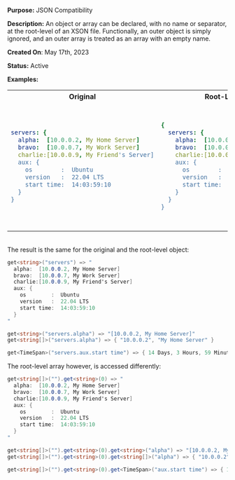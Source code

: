 **Purpose:** JSON Compatibility

**Description:** 
An object or array can be declared, with no name or separator, at the root-level of an XSON file.
Functionally, an outer object is simply ignored, and an outer array is treated as an array with an empty name.

**Created On**: May 17th, 2023

**Status:** Active

**Examples:** 

<table><tr>

<th>Original</th><th>Root-Level Object</th><th>Root-Level Array</th>

</tr><tr><td>

```yaml
servers: {
  alpha:  [10.0.0.2, My Home Server]
  bravo:  [10.0.0.7, My Work Server]
  charlie:[10.0.0.9, My Friend's Server]
  aux: {
    os        :  Ubuntu
    version   :  22.04 LTS
    start time:  14:03:59:10
  }
}
```  

</td><td>

```yaml
{
  servers: {
    alpha:  [10.0.0.2, My Home Server]
    bravo:  [10.0.0.7, My Work Server]
    charlie:[10.0.0.9, My Friend's Server]
    aux: {
      os        :  Ubuntu
      version   :  22.04 LTS
      start time:  14:03:59:10
    }
  }
}
```


</td><td>

```yaml
//This is just an array with one element
[
  // Remember that array values cannot have names 
  // (see XLE-3 for the relevant extension)
  {
    alpha:  [10.0.0.2, My Home Server]
    bravo:  [10.0.0.7, My Work Server]
    charlie:[10.0.0.9, My Friend's Server]
    aux: {
      os        :  Ubuntu
      version   :  22.04 LTS
      start time:  14:03:59:10
    }
  }
]
```

</td></tr></table>

<br/>
The result is the same for the original and the root-level object:

```cs
get<string>("servers") => "
  alpha:  [10.0.0.2, My Home Server]
  bravo:  [10.0.0.7, My Work Server]
  charlie:[10.0.0.9, My Friend's Server]
  aux: {
    os        :  Ubuntu
    version   :  22.04 LTS
    start time:  14:03:59:10
  }
"

get<string>("servers.alpha") => "[10.0.0.2, My Home Server]"
get<string[]>("servers.alpha") => { "10.0.0.2", "My Home Server" }

get<TimeSpan>("servers.aux.start time") => { 14 Days, 3 Hours, 59 Minutes, and 10 Seconds }
```

The root-level array however, is accessed differently:
```cs
get<string[]>("").get<string>(0) => "
  alpha:  [10.0.0.2, My Home Server]
  bravo:  [10.0.0.7, My Work Server]
  charlie:[10.0.0.9, My Friend's Server]
  aux: {
    os        :  Ubuntu
    version   :  22.04 LTS
    start time:  14:03:59:10
  }
"

get<string[]>("").get<string>(0).get<string>("alpha") => "[10.0.0.2, My Home Server]"
get<string[]>("").get<string>(0).get<string[]>("alpha") => { "10.0.0.2", "My Home Server" }

get<string[]>("").get<string>(0).get<TimeSpan>("aux.start time") => { 14 Days, 3 Hours, 59 Minutes, and 10 Seconds }
```